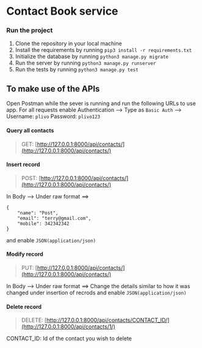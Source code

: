 # Contact Book service

### Run the project 
1. Clone the repository in your local machine
2. Install the requirements by running `pip3 install -r requirements.txt`
3. Initialize the database by running `python3 manage.py migrate`
4. Run the server by running `python3 manage.py runserver`
5. Run the tests by running `python3 manage.py test`


## To make use of the APIs
Open Postman while the sever is running and run the following URLs to use app.
For all requests enable Authentication --> Type as `Basic Auth` --> Username: `plivo` Password: `plivo123`

#### Query all contacts 
> GET: [http://127.0.0.1:8000/api/contacts/](http://127.0.0.1:8000/api/contacts/)


#### Insert record
> POST: [http://127.0.0.1:8000/api/contacts/](http://127.0.0.1:8000/api/contacts/)

In Body --> Under raw format ==> 
```
{
	"name": "Post",
	"email": "terry@gmail.com",
	"mobile": 342342342
}
```
and enable `JSON(application/json)`

#### Modify record
> PUT: [http://127.0.0.1:8000/api/contacts/](http://127.0.0.1:8000/api/contacts/)

In Body --> Under raw format ==> Change the details similar to how it was changed under insertion of recrods
and enable `JSON(application/json)`

#### Delete record
> DELETE: [http://127.0.0.1:8000/api/contacts/CONTACT_ID/](http://127.0.0.1:8000/api/contacts/1/)

CONTACT_ID: Id of the contact you wish to delete
